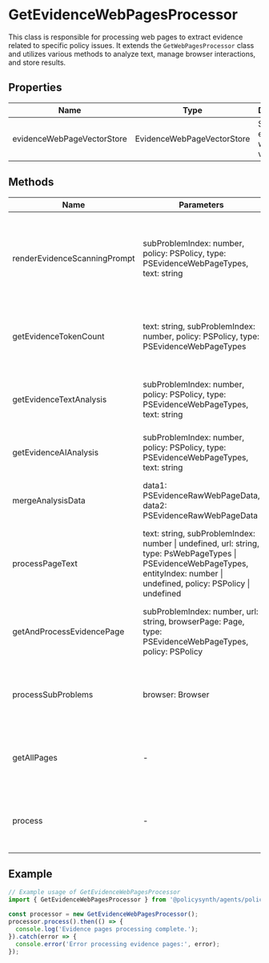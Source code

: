 # GetEvidenceWebPagesProcessor

This class is responsible for processing web pages to extract evidence related to specific policy issues. It extends the `GetWebPagesProcessor` class and utilizes various methods to analyze text, manage browser interactions, and store results.

## Properties

| Name                        | Type                                  | Description                                       |
|-----------------------------|---------------------------------------|---------------------------------------------------|
| evidenceWebPageVectorStore  | EvidenceWebPageVectorStore            | Store for evidence web page vectors.              |

## Methods

| Name                          | Parameters                                                                                   | Return Type                  | Description                                                                 |
|-------------------------------|----------------------------------------------------------------------------------------------|------------------------------|-----------------------------------------------------------------------------|
| renderEvidenceScanningPrompt  | subProblemIndex: number, policy: PSPolicy, type: PSEvidenceWebPageTypes, text: string       | SystemMessage[] \| HumanMessage[] | Renders the prompt for evidence scanning based on the problem and policy.  |
| getEvidenceTokenCount         | text: string, subProblemIndex: number, policy: PSPolicy, type: PSEvidenceWebPageTypes       | Promise<{ totalTokenCount: number, promptTokenCount: TokenCount }> | Calculates the token count for the evidence text.                          |
| getEvidenceTextAnalysis       | subProblemIndex: number, policy: PSPolicy, type: PSEvidenceWebPageTypes, text: string       | Promise<PSEvidenceRawWebPageData \| PSRefinedPolicyEvidence> | Analyzes the text for evidence and returns the analysis data.              |
| getEvidenceAIAnalysis         | subProblemIndex: number, policy: PSPolicy, type: PSEvidenceWebPageTypes, text: string       | Promise<PSEvidenceRawWebPageData> | Gets AI analysis for the given text.                                       |
| mergeAnalysisData             | data1: PSEvidenceRawWebPageData, data2: PSEvidenceRawWebPageData                            | PSEvidenceRawWebPageData    | Merges two sets of analysis data into one.                                 |
| processPageText               | text: string, subProblemIndex: number \| undefined, url: string, type: PsWebPageTypes \| PSEvidenceWebPageTypes, entityIndex: number \| undefined, policy: PSPolicy \| undefined | void | Processes the text of a web page for evidence analysis.                    |
| getAndProcessEvidencePage     | subProblemIndex: number, url: string, browserPage: Page, type: PSEvidenceWebPageTypes, policy: PSPolicy | Promise<boolean>            | Processes an evidence page using a browser instance.                       |
| processSubProblems            | browser: Browser                                                                             | Promise<void>               | Processes all sub-problems related to the policies.                        |
| getAllPages                   | -                                                                                            | Promise<void>               | Initiates the process to get and analyze all relevant pages.               |
| process                       | -                                                                                            | Promise<void>               | Main method to start the evidence page processing.                         |

## Example

```typescript
// Example usage of GetEvidenceWebPagesProcessor
import { GetEvidenceWebPagesProcessor } from '@policysynth/agents/policies/web/getEvidenceWebPages.js';

const processor = new GetEvidenceWebPagesProcessor();
processor.process().then(() => {
  console.log('Evidence pages processing complete.');
}).catch(error => {
  console.error('Error processing evidence pages:', error);
});
```